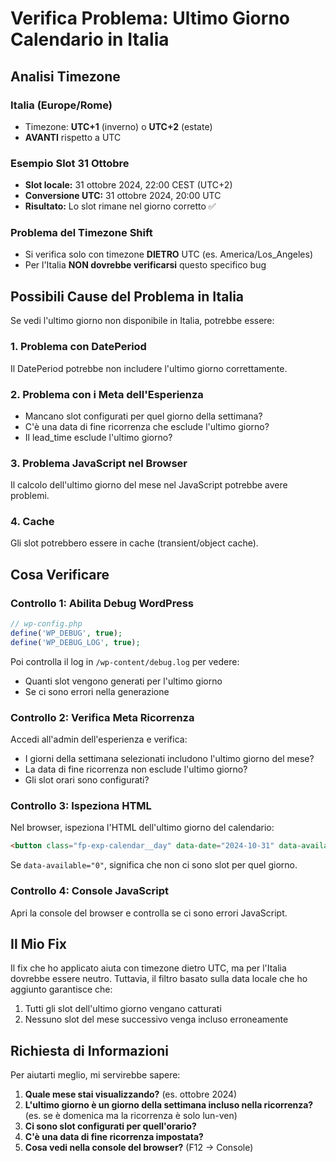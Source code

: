 # Verifica Problema: Ultimo Giorno Calendario in Italia

## Analisi Timezone

### Italia (Europe/Rome)
- Timezone: **UTC+1** (inverno) o **UTC+2** (estate)
- **AVANTI** rispetto a UTC

### Esempio Slot 31 Ottobre
- **Slot locale:** 31 ottobre 2024, 22:00 CEST (UTC+2)
- **Conversione UTC:** 31 ottobre 2024, 20:00 UTC
- **Risultato:** Lo slot rimane nel giorno corretto ✅

### Problema del Timezone Shift
- Si verifica solo con timezone **DIETRO** UTC (es. America/Los_Angeles)
- Per l'Italia **NON dovrebbe verificarsi** questo specifico bug

## Possibili Cause del Problema in Italia

Se vedi l'ultimo giorno non disponibile in Italia, potrebbe essere:

### 1. **Problema con DatePeriod**
Il DatePeriod potrebbe non includere l'ultimo giorno correttamente.

### 2. **Problema con i Meta dell'Esperienza**
- Mancano slot configurati per quel giorno della settimana?
- C'è una data di fine ricorrenza che esclude l'ultimo giorno?
- Il lead_time esclude l'ultimo giorno?

### 3. **Problema JavaScript nel Browser**
Il calcolo dell'ultimo giorno del mese nel JavaScript potrebbe avere problemi.

### 4. **Cache**
Gli slot potrebbero essere in cache (transient/object cache).

## Cosa Verificare

### Controllo 1: Abilita Debug WordPress
```php
// wp-config.php
define('WP_DEBUG', true);
define('WP_DEBUG_LOG', true);
```

Poi controlla il log in `/wp-content/debug.log` per vedere:
- Quanti slot vengono generati per l'ultimo giorno
- Se ci sono errori nella generazione

### Controllo 2: Verifica Meta Ricorrenza
Accedi all'admin dell'esperienza e verifica:
- I giorni della settimana selezionati includono l'ultimo giorno del mese?
- La data di fine ricorrenza non esclude l'ultimo giorno?
- Gli slot orari sono configurati?

### Controllo 3: Ispeziona HTML
Nel browser, ispeziona l'HTML dell'ultimo giorno del calendario:
```html
<button class="fp-exp-calendar__day" data-date="2024-10-31" data-available="0">
```
Se `data-available="0"`, significa che non ci sono slot per quel giorno.

### Controllo 4: Console JavaScript
Apri la console del browser e controlla se ci sono errori JavaScript.

## Il Mio Fix

Il fix che ho applicato aiuta con timezone dietro UTC, ma per l'Italia dovrebbe essere neutro. Tuttavia, il filtro basato sulla data locale che ho aggiunto garantisce che:
1. Tutti gli slot dell'ultimo giorno vengano catturati
2. Nessuno slot del mese successivo venga incluso erroneamente

## Richiesta di Informazioni

Per aiutarti meglio, mi servirebbe sapere:
1. **Quale mese stai visualizzando?** (es. ottobre 2024)
2. **L'ultimo giorno è un giorno della settimana incluso nella ricorrenza?** (es. se è domenica ma la ricorrenza è solo lun-ven)
3. **Ci sono slot configurati per quell'orario?**
4. **C'è una data di fine ricorrenza impostata?**
5. **Cosa vedi nella console del browser?** (F12 → Console)